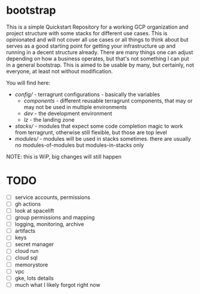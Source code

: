 # bootstrap

This is a simple Quickstart Repository for a working GCP organization and project structure with some stacks for different use cases. This is opinionated and will not cover all use cases or all things to think about but serves as a good starting point for getting your infrastructure up and running in a decent structure already. There are many things one can adjust depending on how a business operates, but that's not something I can put in a general bootstrap. This is aimed to be usable by many, but certainly, not everyone, at least not without modification.

You will find here:

- *config/* - terragrunt configurations - basically the variables
  - *components* - different reusable terragrunt components, that may or may not be used in multiple environments
  - *dev* - the development environment
  - *lz* - the landing zone
- *stacks/* - modules that expect some code completion magic to work from terragrunt, otherwise still flexible, but those are top level
- *modules/* - modules will be used in stacks sometimes. there are usually no modules-of-modules but modules-in-stacks only



NOTE: this is WiP, big changes will still happen

# TODO

- [ ] service accounts, permissions
- [ ] gh actions
- [ ] look at spacelift
- [ ] group permissions and mapping
- [ ] logging, monitoring, archive
- [ ] artifacts
- [ ] keys
- [ ] secret manager
- [ ] cloud run
- [ ] cloud sql
- [ ] memorystore
- [ ] vpc
- [ ] gke, lots details
- [ ] much what I likely forgot right now
